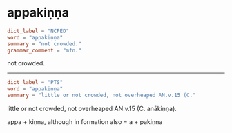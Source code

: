 # appakiṇṇa

``` toml
dict_label = "NCPED"
word = "appakiṇṇa"
summary = "not crowded."
grammar_comment = "mfn."
```

not crowded.

--------------------

``` toml
dict_label = "PTS"
word = "appakiṇṇa"
summary = "little or not crowded, not overheaped AN.v.15 (C."
```

little or not crowded, not overheaped AN.v.15 (C. anākiṇṇa).

appa \+ kiṇṇa, although in formation also = a \+ pakiṇṇa

